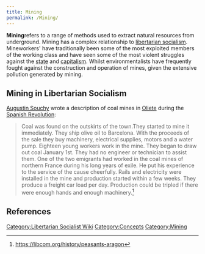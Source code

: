 ```yaml
---
title: Mining
permalink: /Mining/
---
```


**Mining**refers to a range of methods used to extract natural resources
from underground. Mining has a complex relationship to [libertarian
socialism](Libertarian_Socialism "wikilink"). Mineworkers' have
traditionally been some of the most exploited members of the working
class and have seen some of the most violent struggles against the
[state](State_(Polity) "wikilink") and
[capitalism](capitalism "wikilink"). Whilst environmentalists have
frequently fought against the construction and operation of mines, given
the extensive pollution generated by mining.

## Mining in Libertarian Socialism

[Augustin Souchy](Augustin_Souchy "wikilink") wrote a description of
coal mines in [Oliete](Oliete "wikilink") during the [Spanish
Revolution](Spanish_Revolution_(1936) "wikilink"):

> Coal was found on the outskirts of the town.They started to mine it
> immediately. They ship olive oil to Barcelona. With the proceeds of
> the sale they buy machinery, electrical supplies, motors and a water
> pump. Eighteen young workers work in the mine. They began to draw out
> coal January 1st. They had no engineer or technician to assist them.
> One of the two emigrants had worked in the coal mines of northern
> France during his long years of exile. He put his experience to the
> service of the cause cheerfully. Rails and electricity were installed
> in the mine and production started within a few weeks. They produce a
> freight car load per day. Production could be tripled if there were
> enough hands and enough machinery.[^1]

## References

<references />

[Category:Libertarian Socialist
Wiki](Category:Libertarian_Socialist_Wiki "wikilink")
[Category:Concepts](Category:Concepts "wikilink")
[Category:Mining](Category:Mining "wikilink")

[^1]: <https://libcom.org/history/peasants-aragon>
